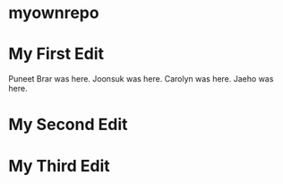 # myownrepo
# My First Edit
Puneet Brar was here.
Joonsuk was here.
Carolyn was here.
Jaeho was here.
# My Second Edit
# My Third Edit
